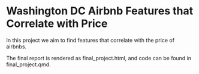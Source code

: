 # Washington DC Airbnb Features that Correlate with Price

In this project we aim to find features that correlate with the price of airbnbs.

The final report is rendered as final_project.html, and code can be found in final_project.qmd.